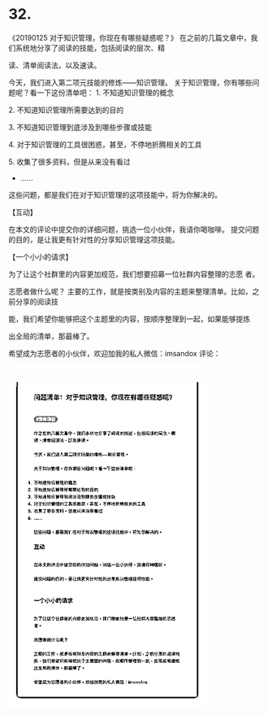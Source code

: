 # 32.

《20190125 对于知识管理，你现在有哪些疑惑呢？》 在之前的几篇文章中，我们系统地分享了阅读的技能，包括阅读的层次、精

读、清单阅读法，以及速读。

今天，我们进入第二项元技能的修炼——知识管理。 关于知识管理，你有哪些问题呢？看一下这份清单吧： 1\. 不知道知识管理的概念

2\. 不知道知识管理所需要达到的目的

3\. 不知道知识管理到底涉及到哪些步骤或技能

4\. 对于知识管理的工具很困惑，甚至，不停地折腾相关的工具

5\. 收集了很多资料，但是从来没有看过

*   ……

这些问题，都是我们在对于知识管理的这项技能中，将为你解决的。

【互动】

在本文的评论中提交你的详细问题，挑选一位小伙伴，我请你喝咖啡。 提交问题的目的，是让我更有针对性的分享知识管理这项技能。

【一个小小的请求】

为了让这个社群里的内容更加规范，我们想要招募一位社群内容整理的志愿 者。

志愿者做什么呢？ 主要的工作，就是按类别及内容的主题来整理清单。比如，之前分享的阅读技

能，我们希望你能够把这个主题里的内容，按顺序整理到一起，如果能够提炼

出全局的清单，那最棒了。

希望成为志愿者的小伙伴，欢迎加我的私人微信：imsandox 评论：

![image](img/Image_060.png)

![image](img/Image_061.png)